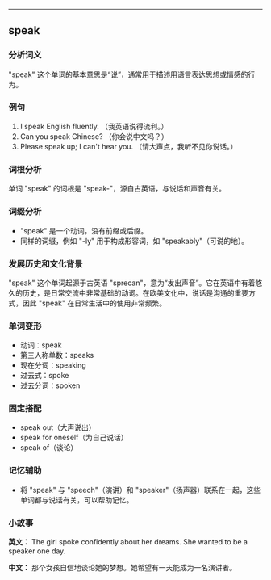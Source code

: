 
---------------
## speak
### 分析词义
"speak" 这个单词的基本意思是“说”，通常用于描述用语言表达思想或情感的行为。

### 例句
1. I speak English fluently. （我英语说得流利。）
2. Can you speak Chinese? （你会说中文吗？）
3. Please speak up; I can't hear you. （请大声点，我听不见你说话。）

### 词根分析
单词 "speak" 的词根是 "speak-"，源自古英语，与说话和声音有关。

### 词缀分析
- "speak" 是一个动词，没有前缀或后缀。
- 同样的词缀，例如 "-ly" 用于构成形容词，如 "speakably"（可说的地）。

### 发展历史和文化背景
"speak" 这个单词起源于古英语 "sprecan"，意为“发出声音”。它在英语中有着悠久的历史，是日常交流中非常基础的动词。在欧美文化中，说话是沟通的重要方式，因此 "speak" 在日常生活中的使用非常频繁。

### 单词变形
- 动词：speak
- 第三人称单数：speaks
- 现在分词：speaking
- 过去式：spoke
- 过去分词：spoken

### 固定搭配
- speak out（大声说出）
- speak for oneself（为自己说话）
- speak of（谈论）

### 记忆辅助
- 将 "speak" 与 "speech"（演讲）和 "speaker"（扬声器）联系在一起，这些单词都与说话有关，可以帮助记忆。

### 小故事
**英文：**
The girl spoke confidently about her dreams. She wanted to be a speaker one day.

**中文：**
那个女孩自信地谈论她的梦想。她希望有一天能成为一名演讲者。

